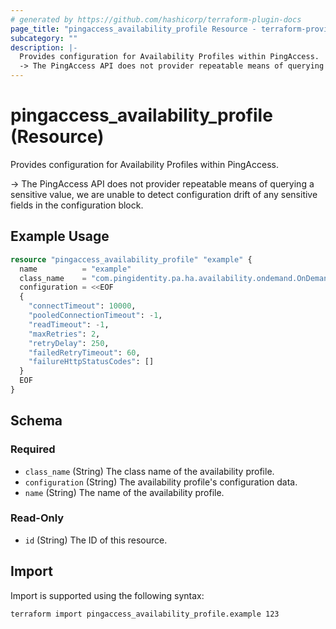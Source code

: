 ```yaml
---
# generated by https://github.com/hashicorp/terraform-plugin-docs
page_title: "pingaccess_availability_profile Resource - terraform-provider-pingaccess"
subcategory: ""
description: |-
  Provides configuration for Availability Profiles within PingAccess.
  -> The PingAccess API does not provider repeatable means of querying a sensitive value, we are unable to detect configuration drift of any sensitive fields in the configuration block.
---
```


# pingaccess_availability_profile (Resource)

Provides configuration for Availability Profiles within PingAccess.

-> The PingAccess API does not provider repeatable means of querying a sensitive value, we are unable to detect configuration drift of any sensitive fields in the configuration block.

## Example Usage

```terraform
resource "pingaccess_availability_profile" "example" {
  name          = "example"
  class_name    = "com.pingidentity.pa.ha.availability.ondemand.OnDemandAvailabilityPlugin"
  configuration = <<EOF
  {
    "connectTimeout": 10000,
    "pooledConnectionTimeout": -1,
    "readTimeout": -1,
    "maxRetries": 2,
    "retryDelay": 250,
    "failedRetryTimeout": 60,
    "failureHttpStatusCodes": []
  }
  EOF
}
```

<!-- schema generated by tfplugindocs -->
## Schema

### Required

- `class_name` (String) The class name of the availability profile.
- `configuration` (String) The availability profile's configuration data.
- `name` (String) The name of the availability profile.

### Read-Only

- `id` (String) The ID of this resource.

## Import

Import is supported using the following syntax:

```shell
terraform import pingaccess_availability_profile.example 123
```
